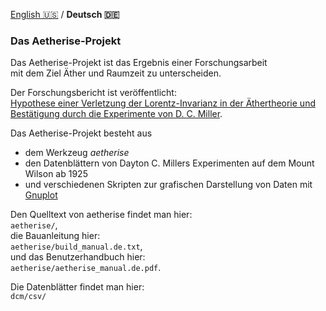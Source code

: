 [English 🇺🇸️](README.md) / **Deutsch 🇩🇪️**

### Das Aetherise-Projekt

Das Aetherise-Projekt ist das Ergebnis einer Forschungsarbeit  
mit dem Ziel Äther und Raumzeit zu unterscheiden.

Der Forschungsbericht ist veröffentlicht:  
[Hypothese einer Verletzung der Lorentz-Invarianz in der Äthertheorie und Bestätigung durch die Experimente von D. C. Miller](https://vixra.org/abs/2104.0040).

Das Aetherise-Projekt besteht aus
- dem Werkzeug *aetherise*
- den Datenblättern von Dayton C. Millers Experimenten auf dem Mount Wilson ab 1925
- und verschiedenen Skripten zur grafischen Darstellung von Daten mit [Gnuplot](http://www.gnuplot.info)

Den Quelltext von aetherise findet man hier:  
`aetherise/`,  
die Bauanleitung hier:  
`aetherise/build_manual.de.txt`,  
und das Benutzerhandbuch hier:  
`aetherise/aetherise_manual.de.pdf`.

Die Datenblätter findet man hier:  
`dcm/csv/`

